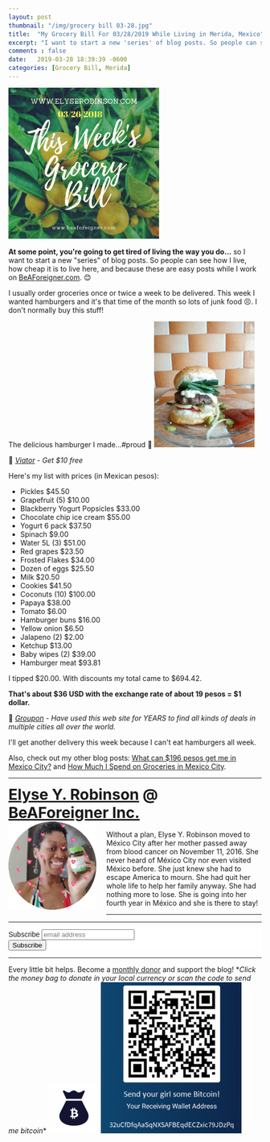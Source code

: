 ```yaml
---
layout: post
thumbnail: "/img/grocery bill 03-28.jpg"
title:  "My Grocery Bill For 03/28/2019 While Living in Merida, Mexico"
excerpt: "I want to start a new 'series' of blog posts. So people can see how I live, how cheap it is to live here, and because these are easy posts while I work on BeAForeigner."
comments : false
date:   2019-03-28 18:39:39 -0600
categories: [Grocery Bill, Merida]
---
```


<img src="/img/grocery bill 03-28.jpg" width="300" height="300" alt="Grocery Bill">

<strong>At some point, you're going to get tired of living the way you do...</strong> so I want to start a new "series" of blog posts. So people can see how I live, how cheap it is to live here, and because these are easy posts while I work on <a href="http://www.beaforeigner.com" target="_blank">BeAForeigner.com</a>. 😊

I usually order groceries once or twice a week to be delivered. This week I wanted hamburgers and it's that time of the month so lots of junk food 😣. I don't normally buy this stuff!

The delicious hamburger I made...#proud 🥳
<picture>
  <source srcset="/img/hamburger.webp" type="image/webp">
  <source srcset="/img/hamburger.jpg" type="image/jpeg">
  <img src="/img/hamburger.jpg" width="200" height="250">
</picture>
<br>

🛴 <i><a href="https://www.awin1.com/awclick.php?gid=385121&mid=11018&awinaffid=323811&linkid=2598552&clickref=" target="_blank">Viator</a> - Get $10 free</i><br>

Here's my list with prices (in Mexican pesos):
<ul>
	<li>Pickles $45.50</li>
	<li>Grapefruit (5) $10.00</li>
	<li>Blackberry Yogurt Popsicles $33.00</li>
	<li>Chocolate chip ice cream $55.00</li>
	<li>Yogurt 6 pack $37.50</li>
	<li>Spinach $9.00</li>
	<li>Water 5L (3) $51.00</li>
	<li>Red grapes $23.50</li>
	<li>Frosted Flakes $34.00</li>
	<li>Dozen of eggs $25.50</li>
	<li>Milk $20.50</li>
	<li>Cookies $41.50</li>
	<li>Coconuts (10) $100.00</li>
	<li>Papaya $38.00</li>
	<li>Tomato $6.00</li>
	<li>Hamburger buns $16.00</li>
	<li>Yellow onion $6.50</li>
	<li>Jalapeno (2) $2.00</li>
	<li>Ketchup $13.00</li>
	<li>Baby wipes (2) $39.00</li>
	<li>Hamburger meat $93.81</li>
</ul>

I tipped $20.00. With discounts my total came to $694.42.

<strong>That's about $36 USD with the exchange rate of about 19 pesos = $1 dollar.</strong>

🗿 <i><a href="https://www.groupon.com/visitor_referral/h/ee4bce1e-84de-4387-a735-d59d04539960" target="_blank">Groupon</a> - Have used this web site for YEARS to find all kinds of deals in multiple cities all over the world.</i><br>

I'll get another delivery this week because I can't eat hamburgers all week.

Also, check out my other blog posts: <a href="https://elyserobinson.com/196-pesos">What can $196 pesos get me in Mexico City?</a> and <a href="https://elyserobinson.com/spent-groceries-df">How Much I Spend on Groceries in Mexico City</a>.

<hr>

<div style="font-size: 30px; font-weight: bold;"><a href="https://elyserobinson.com" target="_blank">Elyse Y. Robinson</a> @ <a href="https://www.beaforeigner.com" target="_blank">BeAForeigner Inc.</a></div>
<div style="float: left; padding: 0 20px 20px 0;"><img src="/img/me86.gif" width="175" height="175" alt="Elyse Y. Robinson"></div>
<br>
Without a plan, Elyse Y. Robinson moved to M&eacute;xico City after her mother passed away from blood cancer on November 11, 2016. She never heard of M&eacute;xico City nor even visited M&eacute;xico before. She just knew she had to escape America to mourn. She had quit her whole life to help her family anyway. She had nothing more to lose. She is going into her fourth year in M&eacute;xico and she is there to stay!

<hr>

<div class="sharethis-inline-share-buttons"></div>

<hr>

<!-- Begin Mailchimp Signup Form -->
<link href="//cdn-images.mailchimp.com/embedcode/horizontal-slim-10_7.css" rel="stylesheet" type="text/css">
<style type="text/css">
	#mc_embed_signup{background:#fff; clear:left; font:14px Helvetica,Arial,sans-serif; width:100%;}
	/* Add your own Mailchimp form style overrides in your site stylesheet or in this style block.
	   We recommend moving this block and the preceding CSS link to the HEAD of your HTML file. */
</style>
<div id="mc_embed_signup">
<form action="https://elyserobinson.us14.list-manage.com/subscribe/post?u=d8681ae8829338461cc453b4a&amp;id=f1fd37520f" method="post" id="mc-embedded-subscribe-form" name="mc-embedded-subscribe-form" class="validate" target="_blank" novalidate>
    <div id="mc_embed_signup_scroll">
	<label for="mce-EMAIL">Subscribe</label>
	<input type="email" value="" name="EMAIL" class="email" id="mce-EMAIL" placeholder="email address" required>
    <!-- real people should not fill this in and expect good things - do not remove this or risk form bot signups-->
    <div style="position: absolute; left: -5000px;" aria-hidden="true"><input type="text" name="b_d8681ae8829338461cc453b4a_f1fd37520f" tabindex="-1" value=""></div>
    <div class="clear"><input type="submit" value="Subscribe" name="subscribe" id="mc-embedded-subscribe" class="button"></div>
    </div>
</form>
</div>

<!--End mc_embed_signup-->

<hr>

<div class="text-align: center">
Every little bit helps. Become a <a href="https://liberapay.com/elyserobinson" target="_blank">monthly donor</a> and support the blog! *<i>Click the money bag to donate in your local currency or scan the code to send me bitcoin</i>*
<a href="https://liberapay.com/elyserobinson" target="_blank"><img src="/img/419_money_bag_BTC_solid.gif" width="100" height="100" alt="Love Elyse? Send some money!"></a>

<picture>
  <source srcset="/img/bitcoin.webp" type="image/webp">
  <source srcset="/img/bitcoin.jpeg" type="image/jpeg">
  <img src="/img/bitcoin.jpeg" width="280" height="300" alt="Love Elyse? Send some bitcoin!">
</picture>
</div>
